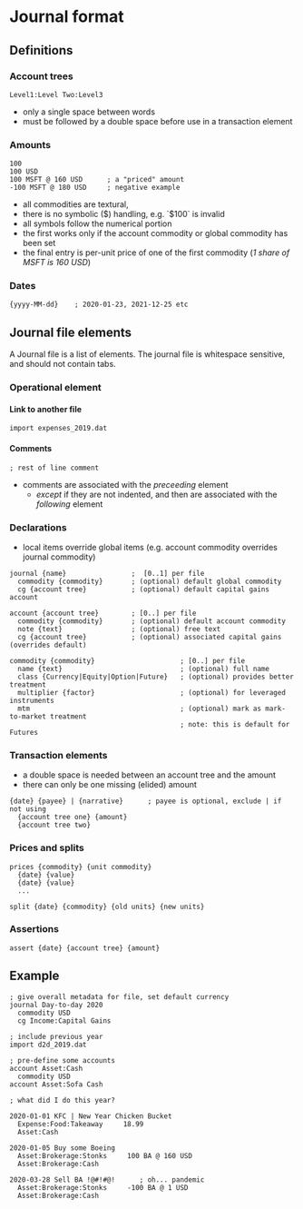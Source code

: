 # Journal format

## Definitions
### Account trees
``Level1:Level Two:Level3``
- only a single space between words
- must be followed by a double space before use in a transaction element
### Amounts
```
100
100 USD
100 MSFT @ 160 USD      ; a "priced" amount
-100 MSFT @ 180 USD     ; negative example
```
- all commodities are textural,
- there is no symbolic ($) handling, e.g. `$100` is invalid
- all symbols follow the numerical portion
- the first works only if the account commodity or global commodity has been set
- the final entry is per-unit price of one of the first commodity (_1 share of MSFT is 160 USD_)

### Dates
```
{yyyy-MM-dd}    ; 2020-01-23, 2021-12-25 etc
```

## Journal file elements
A Journal file is a list of elements. The journal file is whitespace sensitive, and should not contain tabs.

### Operational element
#### Link to another file
```
import expenses_2019.dat
```
#### Comments
```
; rest of line comment
```
- comments are associated with the _preceeding_ element
  - _except_ if they are not indented, and then are associated with the _following_ element

### Declarations
- local items override global items (e.g. account commodity overrides journal commodity)
```
journal {name}                ;  [0..1] per file
  commodity {commodity}       ; (optional) default global commodity
  cg {account tree}           ; (optional) default capital gains account
```

```
account {account tree}        ; [0..] per file
  commodity {commodity}       ; (optional) default account commodity
  note {text}                 ; (optional) free text
  cg {account tree}           ; (optional) associated capital gains (overrides default)
```

```
commodity {commodity}                     ; [0..] per file
  name {text}                             ; (optional) full name
  class {Currency|Equity|Option|Future}   ; (optional) provides better treatment
  multiplier {factor}                     ; (optional) for leveraged instruments
  mtm                                     ; (optional) mark as mark-to-market treatment
                                          ; note: this is default for Futures
```

### Transaction elements
- a double space is needed between an account tree and the amount
- there can only be one missing (elided) amount
```
{date} {payee} | {narrative}      ; payee is optional, exclude | if not using
  {account tree one} {amount}
  {account tree two}
```


### Prices and splits
```
prices {commodity} {unit commodity}
  {date} {value}
  {date} {value}
  ...

split {date} {commodity} {old units} {new units}
```

### Assertions
```
assert {date} {account tree} {amount}
```

## Example
```
; give overall metadata for file, set default currency
journal Day-to-day 2020
  commodity USD
  cg Income:Capital Gains

; include previous year
import d2d_2019.dat

; pre-define some accounts
account Asset:Cash
  commodity USD
account Asset:Sofa Cash

; what did I do this year?

2020-01-01 KFC | New Year Chicken Bucket
  Expense:Food:Takeaway     18.99
  Asset:Cash

2020-01-05 Buy some Boeing
  Asset:Brokerage:Stonks     100 BA @ 160 USD
  Asset:Brokerage:Cash

2020-03-28 Sell BA !@#!#@!      ; oh... pandemic
  Asset:Brokerage:Stonks     -100 BA @ 1 USD
  Asset:Brokerage:Cash
```
